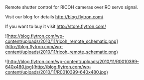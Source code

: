 Remote shutter control for RICOH cameras over RC servo signal.

Visit our blog for details  http://blog.flytron.com/

If you want to buy it visit http://store.flytron.com/

![http://blog.flytron.com/wp-content/uploads/2010/11/ricoh_remote_schematic.png](http://blog.flytron.com/wp-content/uploads/2010/11/ricoh_remote_schematic.png)

![http://blog.flytron.com/wp-content/uploads/2010/11/R0010399-640x480.jpg](http://blog.flytron.com/wp-content/uploads/2010/11/R0010399-640x480.jpg)